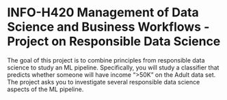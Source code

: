 # INFO-H420 Management of Data Science and  Business Workflows - Project on Responsible Data Science

The goal of this project is to combine principles from responsible data science to study an ML 
pipeline. Specifically, you will study a classifier that predicts whether someone will have 
income “>50K” on the Adult data set.  The project asks you to investigate several responsible 
data science aspects of the ML pipeline. 

